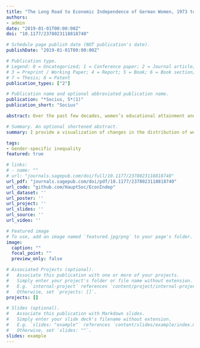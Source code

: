 ```yaml
---
title: "The Long Road to Economic Independence of German Women, 1973 to 2011"
authors:
- admin
date: "2019-01-01T00:00:00Z"
doi: "10.1177/2378023118818740"

# Schedule page publish date (NOT publication's date).
publishDate: "2019-01-01T00:00:00Z"

# Publication type.
# Legend: 0 = Uncategorized; 1 = Conference paper; 2 = Journal article;
# 3 = Preprint / Working Paper; 4 = Report; 5 = Book; 6 = Book section;
# 7 = Thesis; 8 = Patent
publication_types: ["2"]

# Publication name and optional abbreviated publication name.
publication: "*Socius, 5*(1)"
publication_short: "Socius"

abstract: Over the past few decades, women’s educational attainment and subsequent labor market participation have increased substantially in Germany. In comparison with these well-studied trends, little is known about changes in women’s contributions to couples’ joint income that may be associated with them. To address this question, the author provides a visualization of changes in the distribution of women’s income contributions in Germany from 1973 to 2011.

# Summary. An optional shortened abstract.
summary: I provide a visualization of changes in the distribution of women’s income contributions in Germany from 1973 to 2011.

tags:
- Gender-specific inequality
featured: true

# links:
# - name: ""
# url: "journals.sagepub.com/doi/full/10.1177/2378023118818740"
url_pdf: "journals.sagepub.com/doi/pdf/10.1177/2378023118818740"
url_code: "github.com/HauptSoc/EconIndep"
url_dataset: ''
url_poster: ''
url_project: ''
url_slides: ''
url_source: ''
url_video: ''

# Featured image
# To use, add an image named `featured.jpg/png` to your page's folder. 
image:
  caption: ""
  focal_point: ""
  preview_only: false

# Associated Projects (optional).
#   Associate this publication with one or more of your projects.
#   Simply enter your project's folder or file name without extension.
#   E.g. `internal-project` references `content/project/internal-project/index.md`.
#   Otherwise, set `projects: []`.
projects: []

# Slides (optional).
#   Associate this publication with Markdown slides.
#   Simply enter your slide deck's filename without extension.
#   E.g. `slides: "example"` references `content/slides/example/index.md`.
#   Otherwise, set `slides: ""`.
slides: example
---
```


